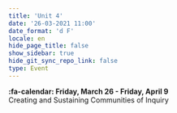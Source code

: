 ```yaml
---
title: 'Unit 4'
date: '26-03-2021 11:00'
date_format: 'd F'
locale: en
hide_page_title: false
show_sidebar: true
hide_git_sync_repo_link: false
type: Event
---
```


**:fa-calendar: Friday, March 26 - Friday, April 9**  
Creating and Sustaining Communities of Inquiry
